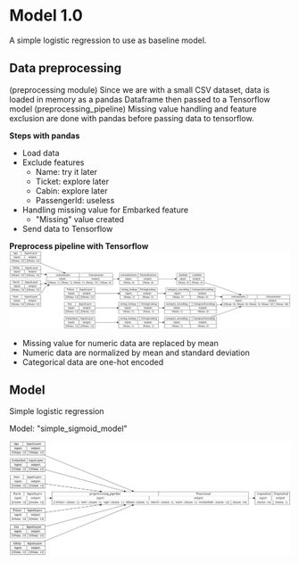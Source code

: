 # Model 1.0

A simple logistic regression to use as baseline model.

## Data preprocessing
(preprocessing module)
Since we are with a small CSV dataset, data is loaded in memory as a pandas Dataframe then passed to a Tensorflow model (preprocessing_pipeline)
Missing value handling and feature exclusion are done with pandas before passing data to tensorflow.

**Steps with pandas**
- Load data
- Exclude features
    - Name: try it later
    - Ticket: explore later
    - Cabin: explore later
    - PassengerId: useless
- Handling missing value for Embarked feature
    - "Missing" value created
- Send data to Tensorflow

**Preprocess pipeline with Tensorflow**
![preprocessing_pipeline](preprocessing_pipeline.png)

- Missing value for numeric data are replaced by mean
- Numeric data are normalized by mean and standard deviation
- Categorical data are one-hot encoded


## Model

Simple logistic regression

Model: "simple_sigmoid_model"

![model_1.0](simple_sigmoid_model.png)
